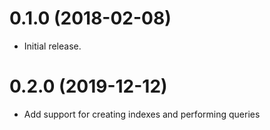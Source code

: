 # 0.1.0 (2018-02-08)

- Initial release.

# 0.2.0 (2019-12-12)

- Add support for creating indexes and performing queries
